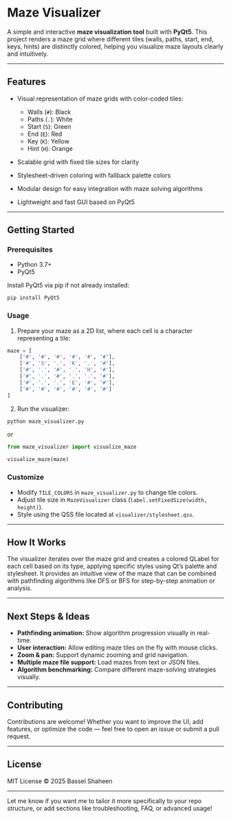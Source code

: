 # Maze Visualizer

A simple and interactive **maze visualization tool** built with **PyQt5**. This project renders a maze grid where different tiles (walls, paths, start, end, keys, hints) are distinctly colored, helping you visualize maze layouts clearly and intuitively.

---

## Features

* Visual representation of maze grids with color-coded tiles:

  * Walls (`#`): Black
  * Paths (`.`): White
  * Start (`S`): Green
  * End (`E`): Red
  * Key (`K`): Yellow
  * Hint (`H`): Orange
* Scalable grid with fixed tile sizes for clarity
* Stylesheet-driven coloring with fallback palette colors
* Modular design for easy integration with maze solving algorithms
* Lightweight and fast GUI based on PyQt5

---

## Getting Started

### Prerequisites

* Python 3.7+
* PyQt5

Install PyQt5 via pip if not already installed:

```bash
pip install PyQt5
```

### Usage

1. Prepare your maze as a 2D list, where each cell is a character representing a tile:

```python
maze = [
    ['#', '#', '#', '#', '#', '#'],
    ['#', 'S', '.', 'K', '.', '#'],
    ['#', '.', '#', '.', 'H', '#'],
    ['#', '.', '#', '.', '.', '#'],
    ['#', '.', '.', 'E', '#', '#'],
    ['#', '#', '#', '#', '#', '#']
]
```

2. Run the visualizer:

```bash
python maze_visualizer.py
```

or

```python
from maze_visualizer import visualize_maze

visualize_maze(maze)
```

### Customize

* Modify `TILE_COLORS` in `maze_visualizer.py` to change tile colors.
* Adjust tile size in `MazeVisualizer` class (`label.setFixedSize(width, height)`).
* Style using the QSS file located at `visualizer/stylesheet.qss`.

---

## How It Works

The visualizer iterates over the maze grid and creates a colored QLabel for each cell based on its type, applying specific styles using Qt’s palette and stylesheet. It provides an intuitive view of the maze that can be combined with pathfinding algorithms like DFS or BFS for step-by-step animation or analysis.

---

## Next Steps & Ideas

* **Pathfinding animation:** Show algorithm progression visually in real-time.
* **User interaction:** Allow editing maze tiles on the fly with mouse clicks.
* **Zoom & pan:** Support dynamic zooming and grid navigation.
* **Multiple maze file support:** Load mazes from text or JSON files.
* **Algorithm benchmarking:** Compare different maze-solving strategies visually.

---

## Contributing

Contributions are welcome! Whether you want to improve the UI, add features, or optimize the code — feel free to open an issue or submit a pull request.

---

## License

MIT License © 2025 Bassel Shaheen

---

Let me know if you want me to tailor it more specifically to your repo structure, or add sections like troubleshooting, FAQ, or advanced usage!
